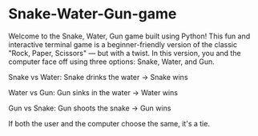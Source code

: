 # Snake-Water-Gun-game
Welcome to the Snake, Water, Gun game built using Python! This fun and interactive terminal game is a beginner-friendly version of the classic "Rock, Paper, Scissors" — but with a twist. In this version, you and the computer face off using three options: Snake, Water, and Gun.  

Snake vs Water: Snake drinks the water → Snake wins

Water vs Gun: Gun sinks in the water → Water wins

Gun vs Snake: Gun shoots the snake → Gun wins

If both the user and the computer choose the same, it's a tie.
